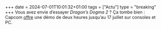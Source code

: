 +++ 
date = 2024-07-01T10:01:32+01:00
tags = ["Actu"]
type = "breaking"
+++ 
Vous avez envie d’essayer *Dragon’s Dogma 2* ? Ça tombe bien : Capcom [offre](https://www.dragonsdogma.com/2/en-us/topics/trial/) une démo de deux heures jusqu’au 17 juillet sur consoles et PC.